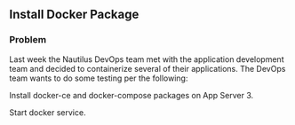 ## Install Docker Package

### Problem

Last week the Nautilus DevOps team met with the application development team and decided to containerize several of
their applications. The DevOps team wants to do some testing per the following:

Install docker-ce and docker-compose packages on App Server 3.

Start docker service.
